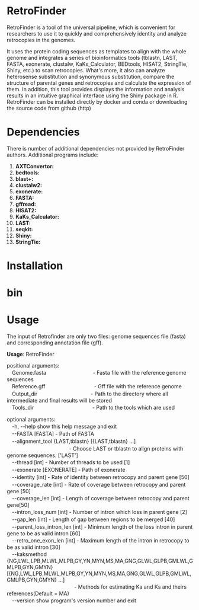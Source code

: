 # RetroFinder
RetroFinder is a tool of the universal pipeline, which is convenient for researchers to use it to quickly and comprehensively identity and analyze retrocopies in the genomes.

It uses the protein coding sequences as templates to align with the whole genome and integrates a series of bioinformatics tools (tblastn, LAST, FASTA, exonerate, clustalw, KaKs_Calculator, BEDtools, HISAT2, StringTie, Shiny, etc.) to scan retrocopies. What's more, it also can analyze heterosense substitution and synonymous substitution, compare the structure of parental genes and retrocopies and calculate the expression of them. In addition, this tool provides displays the information and analysis results in an intuitive graphical interface using the Shiny package in R. RetroFinder can be installed directly by docker and conda or downloading the source code from github (http)

# Dependencies
There is number of additional dependencies not provided by RetroFinder authors. Additional programs include:

1. **AXTConvertor:**
2. **bedtools:**
3. **blast+:**
4. **clustalw2:**
5. **exonerate:**
6. **FASTA:**
7. **gffread:**
8. **HISAT2:**
9. **KaKs_Calculator:**
10. **LAST:**
11. **seqkit:**
12. **Shiny:**
13. **StringTie:**

# Installation

# bin

# Usage
The input of Retrofinder are only two files: genome sequences file (fasta) and corresponding annotation file (gff).

**Usage**: RetroFinder  
<p>positional arguments:
  <br>
　Genome.fasta　　　　　　　　　- Fasta file with the reference genome sequences
  <br>
　Reference.gff　　　　　　　　&nbsp;&nbsp;&nbsp;&nbsp;&nbsp;- Gff file with the reference genome
  <br>
　Output_dir　　　　　　　　　　&nbsp;- Path to the directory where all intermediate and final results will be stored
  <br>
　Tools_dir　　　　　　　　　　 　- Path to the tools which are used</p>

<p>optional arguments:
  <br>
　-h, --help            show this help message and exit
  <br>
　--FASTA [FASTA]       - Path of FASTA
  <br>
　--alignment_tool {LAST,tblastn} [{LAST,tblastn} ...]
  <br>
  　　　　　　　　　　　　- Choose LAST or tblastn to align proteins with genome sequences. ['LAST']
  <br>
　--thread [int]        - Number of threads to be used [1]
  <br>
　--exonerate [EXONERATE] - Path of exonerate
  <br>
　--identity [int]      - Rate of identity between retrocopy and parent gene [50]
  <br>
　--coverage_rate [int] - Rate of coverage between retrocopy and parent gene [50]
  <br>
　--coverage_len [int]  - Length of coverage between retrocopy and parent gene[50]
  <br>
　--intron_loss_num [int] - Number of intron which loss in parent gene [2]
  <br>
　--gap_len [int]       - Length of gap between regions to be merged [40]
  <br>
　--parent_loss_intron_len [int] - Minimum length of the loss intron in parent gene to be as valid intron [60]
  <br>
　--retro_one_exon_len [int] - Maximum length of the intron in retrocopy to be as valid intron [30]
  <br>
　--kaksmethod {NG,LWL,LPB,MLWL,MLPB,GY,YN,MYN,MS,MA,GNG,GLWL,GLPB,GMLWL,GMLPB,GYN,GMYN} [{NG,LWL,LPB,MLWL,MLPB,GY,YN,MYN,MS,MA,GNG,GLWL,GLPB,GMLWL,GMLPB,GYN,GMYN} ...]
  <br>
　　　　　　　　　　　　　- Methods for estimating Ka and Ks and theirs references(Default = MA)
  <br>
　--version             show program's version number and exit
  </p>
